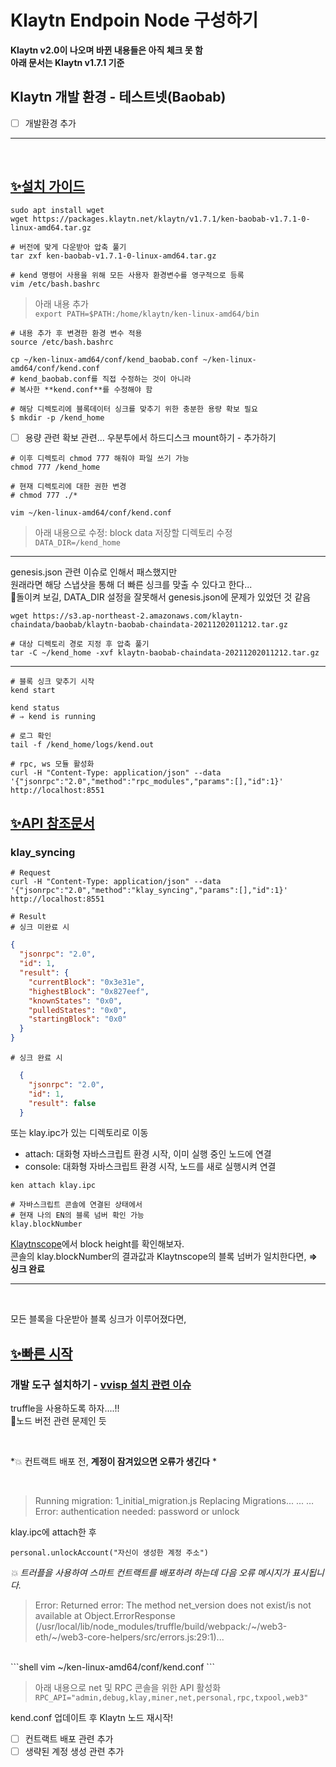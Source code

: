 # Klaytn Endpoin Node 구성하기

**Klaytn v2.0이 나오며 바뀐 내용들은 아직 체크 못 함**<br>
**아래 문서는 Klaytn v1.7.1 기준**


## Klaytn 개발 환경 - 테스트넷(Baobab)

- [ ] 개발환경 추가

***
<br>

## [:sparkles:설치 가이드](https://ko.docs.klaytn.com/node/endpoint-node/installation-guide)

```shell
sudo apt install wget
wget https://packages.klaytn.net/klaytn/v1.7.1/ken-baobab-v1.7.1-0-linux-amd64.tar.gz

# 버전에 맞게 다운받아 압축 풀기
tar zxf ken-baobab-v1.7.1-0-linux-amd64.tar.gz

# kend 명령어 사용을 위해 모든 사용자 환경변수를 영구적으로 등록
vim /etc/bash.bashrc
```
> 아래 내용 추가<br>
> ```export PATH=$PATH:/home/klaytn/ken-linux-amd64/bin```

```shell
# 내용 추가 후 변경한 환경 변수 적용
source /etc/bash.bashrc

cp ~/ken-linux-amd64/conf/kend_baobab.conf ~/ken-linux-amd64/conf/kend.conf
# kend_baobab.conf를 직접 수정하는 것이 아니라
# 복사한 **kend.conf**를 수정해야 함

# 해당 디렉토리에 블록데이터 싱크를 맞추기 위한 충분한 용량 확보 필요
$ mkdir -p /kend_home
```
- [ ] 용량 관련 확보 관련… 우분투에서 하드디스크 mount하기 - 추가하기

```shell
# 이후 디렉토리 chmod 777 해줘야 파일 쓰기 가능
chmod 777 /kend_home

# 현재 디렉토리에 대한 권한 변경
# chmod 777 ./*

vim ~/ken-linux-amd64/conf/kend.conf
```
> 아래 내용으로 수정: block data 저장할 디렉토리 수정<br>
>```DATA_DIR=/kend_home```

***
genesis.json 관련 이슈로 인해서 패스했지만<br>
원래라면 해당 스냅샷을 통해 더 빠른 싱크를 맞출 수 있다고 한다...<br>
:thought_balloon:돌이켜 보길, DATA_DIR 설정을 잘못해서 genesis.json에 문제가 있었던 것 같음

```shell
wget https://s3.ap-northeast-2.amazonaws.com/klaytn-chaindata/baobab/klaytn-baobab-chaindata-20211202011212.tar.gz

# 대상 디렉토리 경로 지정 후 압축 풀기
tar -C ~/kend_home -xvf klaytn-baobab-chaindata-20211202011212.tar.gz
```
***

```shell
# 블록 싱크 맞추기 시작
kend start

kend status
# ⇒ kend is running

# 로그 확인
tail -f /kend_home/logs/kend.out

# rpc, ws 모듈 활성화
curl -H "Content-Type: application/json" --data '{"jsonrpc":"2.0","method":"rpc_modules","params":[],"id":1}' http://localhost:8551
```

## [:sparkles:API 참조문서](https://ko.docs.klaytn.com/bapp/json-rpc/api-references)
### klay_syncing
```shell
# Request
curl -H "Content-Type: application/json" --data '{"jsonrpc":"2.0","method":"klay_syncing","params":[],"id":1}' http://localhost:8551
```
```
# Result
# 싱크 미완료 시
```
```json
{
  "jsonrpc": "2.0",
  "id": 1,
  "result": {
    "currentBlock": "0x3e31e",
    "highestBlock": "0x827eef",
    "knownStates": "0x0",
    "pulledStates": "0x0",
    "startingBlock": "0x0"
  }
}
```
```
# 싱크 완료 시
```
```json
  {
    "jsonrpc": "2.0",
    "id": 1,
    "result": false
  }
```
또는 klay.ipc가 있는 디렉토리로 이동 <br>
* attach:
대화형 자바스크립트 환경 시작, 이미 실행 중인 노드에 연결
* console:
대화형 자바스크립트 환경 시작, 노드를 새로 실행시켜 연결

```shell
ken attach klay.ipc

# 자바스크립트 콘솔에 연결된 상태에서
# 현재 나의 EN의 블록 넘버 확인 가능
klay.blockNumber
```
[Klaytnscope](https://baobab.scope.klaytn.com/)에서 block height를 확인해보자.
<br>
콘솔의 klay.blockNumber의 결과값과 Klaytnscope의 블록 넘버가 일치한다면,
**⇒ 싱크 완료**
<br>

***
<br>

모든 블록을 다운받아 블록 싱크가 이루어졌다면,
## [:sparkles:빠른 시작](https://ko.docs.klaytn.com/getting-started/quick-start)
### 개발 도구 설치하기 - [vvisp 설치 관련 이슈](https://github.com/HAECHI-LABS/vvisp/issues/194)
truffle을 사용하도록 하자....!!<br>
:thought_balloon:노드 버전 관련 문제인 듯

<br>

*:collision: 컨트랙트 배포 전, **계정이 잠겨있으면 오류가 생긴다** *

<br>

>Running migration: 1_initial_migration.js
>Replacing Migrations...
>... …
>Error: authentication needed: password or unlock

klay.ipc에 attach한 후

```shell
personal.unlockAccount("자신이 생성한 계정 주소")
```

*:collision: 트러플을 사용하여 스마트 컨트랙트를 배포하려 하는데 다음 오류 메시지가 표시됩니다.*
>Error: Returned error: The method net_version does not exist/is not available at Object.ErrorResponse (/usr/local/lib/node_modules/truffle/build/webpack:/~/web3-eth/~/web3-core-helpers/src/errors.js:29:1)...

<br>
```shell
vim ~/ken-linux-amd64/conf/kend.conf
```

>아래 내용으로 net 및 RPC 콘솔을 위한 API 활성화<br>
>```RPC_API="admin,debug,klay,miner,net,personal,rpc,txpool,web3"```

kend.conf 업데이트 후 Klaytn 노드 재시작!

- [ ] 컨트랙트 배포 관련 추가
- [ ] 생략된 계정 생성 관련 추가
